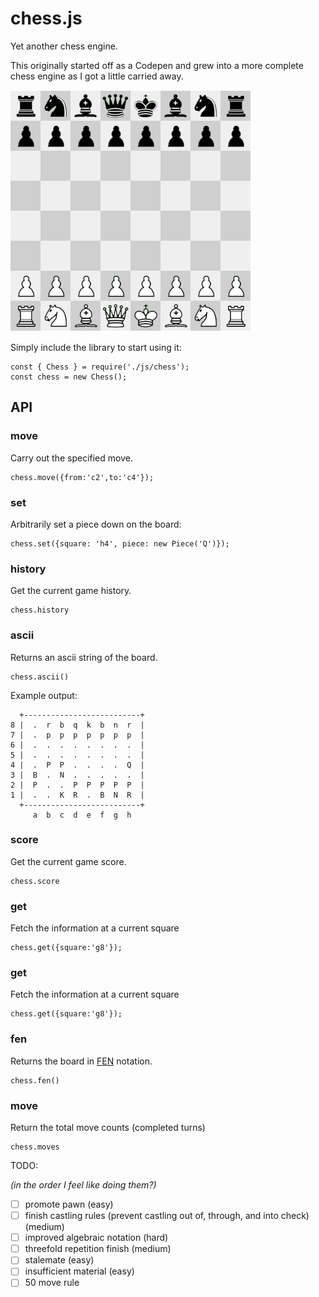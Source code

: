 # chess.js

Yet another chess engine.

This originally started off as a Codepen and grew into a more complete chess engine as I got a little carried away.

![](img/screenshot1.png?raw=true)

Simply include the library to start using it:

    const { Chess } = require('./js/chess');
    const chess = new Chess();

## API

### move
Carry out the specified move.

    chess.move({from:'c2',to:'c4'});

### set
Arbitrarily set a piece down on the board:

    chess.set({square: 'h4', piece: new Piece('Q')});

### history

Get the current game history.

    chess.history
    
### ascii

Returns an ascii string of the board.

    chess.ascii()

Example output:

      +--------------------------+
    8 |  .  r  b  q  k  b  n  r  |
    7 |  .  p  p  p  p  p  p  p  |
    6 |  .  .  .  .  .  .  .  .  |
    5 |  .  .  .  .  .  .  .  .  |
    4 |  .  P  P  .  .  .  .  Q  |
    3 |  B  .  N  .  .  .  .  .  |
    2 |  P  .  .  P  P  P  P  P  |
    1 |  .  .  K  R  .  B  N  R  |
      +--------------------------+
         a  b  c  d  e  f  g  h

### score

Get the current game score.

    chess.score

### get

Fetch the information at a current square

    chess.get({square:'g8'});

### get

Fetch the information at a current square

    chess.get({square:'g8'});

### fen

Returns the board in [FEN](https://en.wikipedia.org/wiki/Forsyth%E2%80%93Edwards_Notation) notation.

    chess.fen()

### move

Return the total move counts (completed turns)

    chess.moves

TODO:

*(in the order I feel like doing them?)*

- [ ] promote pawn (easy)
- [ ] finish castling rules (prevent castling out of, through, and into check) (medium)
- [ ] improved algebraic notation (hard)
- [ ] threefold repetition finish (medium)
- [ ] stalemate (easy)
- [ ] insufficient material (easy)
- [ ] 50 move rule
